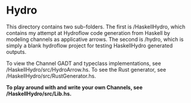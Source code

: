 # Hydro

This directory contains two sub-folders. The first is /HaskellHydro, which contains my attempt at Hydroflow code generation from Haskell by modeling channels as applicative arrows.
The second is /hydro, which is simply a blank hydroflow project for testing HaskellHydro generated outputs.

To view the Channel GADT and typeclass implementations, see /HaskellHydro/src/HydroArrow.hs. To see the Rust generator, see /HaskellHydro/src/RustGenerator.hs. 

**To play around with and write your own Channels, see /HaskellHydro/src/Lib.hs.**
